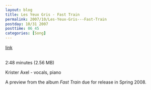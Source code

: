 ```yaml
---
layout: blog
title: Les Yeux Gris - Fast Train
permalink: 2007/10/Les-Yeux-Gris---Fast-Train
postday: 10/31 2007
posttime: 06_45
categories: [Song]
---
```


<a href="http://kristeraxel.com/media/vault/9_LesYeuxGris.mp3">link</a>

<br />2:48 minutes (2.56 MB)<p>Krister Axel - vocals, piano</p>
<p>A preview from the album <i>Fast Train</i> due for release in Spring 2008.</p>

